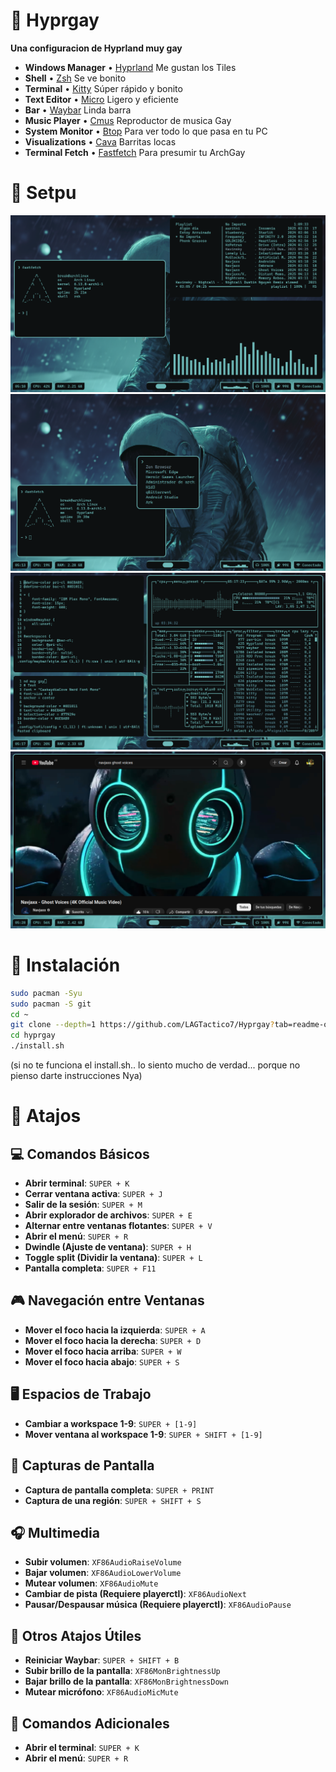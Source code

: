 # 🔷 Hyprgay
**Una configuracion de Hyprland muy gay**

* **Windows Manager** • [Hyprland](https://hyprland.org) Me gustan los Tiles
* **Shell** • [Zsh](https://www.zsh.org/) Se ve bonito
* **Terminal** • [Kitty](https://sw.kovidgoyal.net/kitty/) Súper rápido y bonito
* **Text Editor** • [Micro](https://micro-editor.github.io/) Ligero y eficiente
* **Bar** • [Waybar](https://github.com/Alexays/Waybar) Linda barra
* **Music Player** • [Cmus](https://cmus.github.io/) Reproductor de musica Gay
* **System Monitor** • [Btop](https://github.com/aristocratos/btop) Para ver todo lo que pasa en tu PC
* **Visualizations** • [Cava](https://github.com/karlstav/cava) Barritas locas
* **Terminal Fetch** • [Fastfetch](https://github.com/fastfetch-cli/fastfetch) Para presumir tu ArchGay

# 💙 Setpu
![Cap1](assets/cap1.png)  
![Cap2](assets/cap2.png)  
![Cap3](assets/cap3.png)  
![Cap4](assets/cap4.png)

# 🔵 Instalación

```bash
sudo pacman -Syu
sudo pacman -S git
cd ~
git clone --depth=1 https://github.com/LAGTactico7/Hyprgay?tab=readme-ov-file
cd hyprgay
./install.sh
```

(si no te funciona el install.sh.. lo siento mucho de verdad...
porque no pienso darte instrucciones Nya)

# 🌊 Atajos

## 💻 Comandos Básicos

- **Abrir terminal**:  `SUPER + K`
- **Cerrar ventana activa**:  `SUPER + J`
- **Salir de la sesión**:  `SUPER + M`
- **Abrir explorador de archivos**:  `SUPER + E`
- **Alternar entre ventanas flotantes**:  `SUPER + V`
- **Abrir el menú**:  `SUPER + R`
- **Dwindle (Ajuste de ventana)**:  `SUPER + H`
- **Toggle split (Dividir la ventana)**:  `SUPER + L`
- **Pantalla completa**:  `SUPER + F11`

## 🎮 Navegación entre Ventanas

- **Mover el foco hacia la izquierda**:  `SUPER + A`
- **Mover el foco hacia la derecha**:  `SUPER + D`
- **Mover el foco hacia arriba**:  `SUPER + W`
- **Mover el foco hacia abajo**:  `SUPER + S`

## 🖥️ Espacios de Trabajo

- **Cambiar a workspace 1-9**:  `SUPER + [1-9]`
- **Mover ventana al workspace 1-9**:  `SUPER + SHIFT + [1-9]`

## 📸 Capturas de Pantalla

- **Captura de pantalla completa**:  `SUPER + PRINT`
- **Captura de una región**:  `SUPER + SHIFT + S`

## 🎧 Multimedia

- **Subir volumen**:  `XF86AudioRaiseVolume`
- **Bajar volumen**:  `XF86AudioLowerVolume`
- **Mutear volumen**:  `XF86AudioMute`
- **Cambiar de pista (Requiere playerctl)**:  `XF86AudioNext`
- **Pausar/Despausar música (Requiere playerctl)**:  `XF86AudioPause`

## 🔧 Otros Atajos Útiles

- **Reiniciar Waybar**:  `SUPER + SHIFT + B`
- **Subir brillo de la pantalla**:  `XF86MonBrightnessUp`
- **Bajar brillo de la pantalla**:  `XF86MonBrightnessDown`
- **Mutear micrófono**:  `XF86AudioMicMute`

## 📂 Comandos Adicionales

- **Abrir el terminal**:  `SUPER + K`
- **Abrir el menú**:  `SUPER + R`
